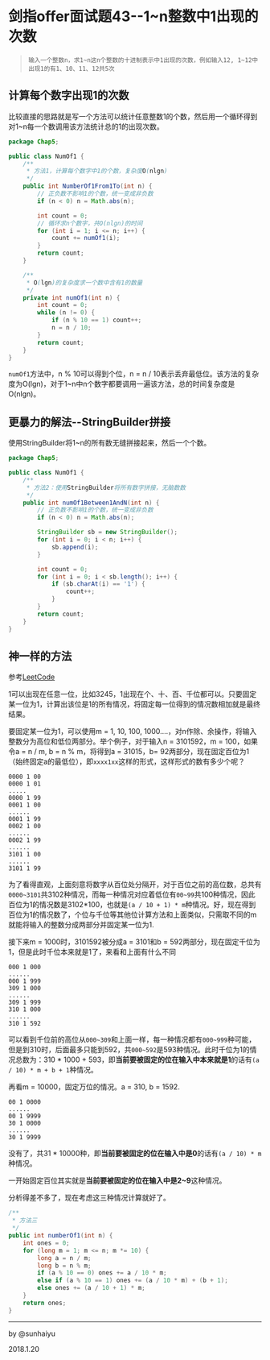 # 剑指offer面试题43--1~n整数中1出现的次数

>   ```
>   输入一个整数n，求1~n这n个整数的十进制表示中1出现的次数，例如输入12, 1~12中出现1的有1、10、11、12共5次
>   ```

## 计算每个数字出现1的次数

比较直接的思路就是写一个方法可以统计任意整数1的个数，然后用一个循环得到对1~n每一个数调用该方法统计总的1的出现次数。

```java
package Chap5;

public class NumOf1 {
    /**
     * 方法1，计算每个数字中1的个数，复杂度O(nlgn)
     */
    public int NumberOf1From1To(int n) {
        // 正负数不影响1的个数，统一变成非负数
        if (n < 0) n = Math.abs(n);

        int count = 0;
        // 循环求n个数字，共O(nlgn)的时间
        for (int i = 1; i <= n; i++) {
            count += numOf1(i);
        }
        return count;
    }

    /**
     * O(lgn)的复杂度求一个数中含有1的数量
     */
    private int numOf1(int n) {
        int count = 0;
        while (n != 0) {
            if (n % 10 == 1) count++;
            n = n / 10;
        }
        return count;
    }
}

```

`numOf1`方法中，n % 10可以得到个位，n = n / 10表示丢弃最低位。该方法的复杂度为O(lgn)，对于1~n中n个数字都要调用一遍该方法，总的时间复杂度是O(nlgn)。

## 更暴力的解法--StringBuilder拼接

使用StringBuilder将1~n的所有数无缝拼接起来，然后一个个数。

```java
package Chap5;

public class NumOf1 {
    /**
     * 方法2：使用StringBuilder将所有数字拼接，无脑数数
     */
    public int numOf1Between1AndN(int n) {
        // 正负数不影响1的个数，统一变成非负数
        if (n < 0) n = Math.abs(n);

        StringBuilder sb = new StringBuilder();
        for (int i = 0; i < n; i++) {
            sb.append(i);
        }

        int count = 0;
        for (int i = 0; i < sb.length(); i++) {
            if (sb.charAt(i) == '1') {
                count++;
            }
        }
        return count;
    }
}

```

## 神一样的方法

参考[LeetCode](https://discuss.leetcode.com/topic/18054/4-lines-o-log-n-c-java-python)

1可以出现在任意一位，比如3245，1出现在个、十、百、千位都可以。只要固定某一位为1，计算出该位是1的所有情况，将固定每一位得到的情况数相加就是最终结果。

要固定某一位为1，可以使用m = 1, 10, 100, 1000....，对n作除、余操作，将输入整数分为高位和低位两部分。举个例子，对于输入n = 3101592，m = 100，如果令a = n / m, b = n % m，将得到a = 31015，b= 92两部分，现在固定百位为1（始终固定a的最低位），即`xxxx1xx`这样的形式，这样形式的数有多少个呢？

```
0000 1 00
0000 1 01
.....
0000 1 99
0001 1 00
......
0001 1 99
0002 1 00
......
0002 1 99
......
3101 1 00
......
3101 1 99
```

为了看得直观，上面刻意将数字从百位处分隔开，对于百位之前的高位数，总共有`0000~3101`共3102种情况，而每一种情况对应着低位有`00~99`共100种情况，因此百位为1的情况数是3102*100，也就是`(a / 10 + 1) * m`种情况。好，现在得到百位为1的情况数了，个位与千位等其他位计算方法和上面类似，只需取不同的m就能将输入的整数分成两部分并固定某一位为1.

接下来m = 1000时，3101592被分成a = 3101和b = 592两部分，现在固定千位为1，但是此时千位本来就是1了，来看和上面有什么不同

```
000 1 000
......
000 1 999
309 1 000
......
309 1 999
310 1 000
......
310 1 592
```

可以看到千位前的高位从`000~309`和上面一样，每一种情况都有`000~999`种可能，但是到310时，后面最多只能到592，共`000~592`是593种情况。此时千位为1的情况总数为：310 * 1000 + 593，即**当前要被固定的位在输入中本来就是1**的话有`(a / 10) * m + b + 1`种情况。

再看m = 10000，固定万位的情况。a = 310, b = 1592.

```
00 1 0000
......
00 1 9999
30 1 0000
......
30 1 9999
```

没有了，共31 * 10000种，即**当前要被固定的位在输入中是0**的话有`(a / 10) * m`种情况。

一开始固定百位其实就是**当前要被固定的位在输入中是2~9**这种情况。

分析得差不多了，现在考虑这三种情况计算就好了。

```java
/**
 * 方法三
 */
public int numberOf1(int n) {
  	int ones = 0;
  	for (long m = 1; m <= n; m *= 10) {
    	long a = n / m;
    	long b = n % m;
    	if (a % 10 == 0) ones += a / 10 * m;
    	else if (a % 10 == 1) ones += (a / 10 * m) + (b + 1);
    	else ones += (a / 10 + 1) * m;
  	}
  	return ones;
}
```

---

by @sunhaiyu

2018.1.20